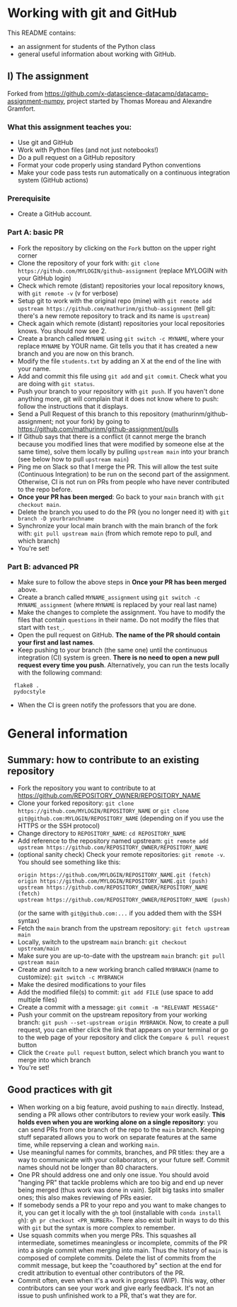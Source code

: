 # Working with git and GitHub
This README contains:
- an assignment for students of the Python class
- general useful information about working with GitHub.

## I) The assignment
Forked from https://github.com/x-datascience-datacamp/datacamp-assignment-numpy, project started by Thomas Moreau and Alexandre Gramfort.

### What this assignment teaches you:

  - Use git and GitHub
  - Work with Python files (and not just notebooks!)
  - Do a pull request on a GitHub repository
  - Format your code properly using standard Python conventions
  - Make your code pass tests run automatically on a continuous integration system (GitHub actions)



### Prerequisite
  - Create a GitHub account.
### Part A: basic PR
  - Fork the repository by clicking on the `Fork` button on the upper right corner
  - Clone the repository of your fork with: `git clone https://github.com/MYLOGIN/github-assignment` (replace MYLOGIN with your GitHub login)
  - Check which remote (distant) repositories your local repository knows, with `git remote -v` (v for verbose)
  - Setup git to work with the original repo (mine) with `git remote add upstream https://github.com/mathurinm/github-assignment` (tell git: there's a new remote repository to track and its name is `upstream`)
  - Check again which remote (distant) repositories your local repositories knows. You should now see 2.
  - Create a branch called `MYNAME` using `git switch -c MYNAME`, where your replace `MYNAME` by YOUR name. Git tells you that it has created a new branch and you are now on this branch.
  - Modify the file `students.txt` by adding an X at the end of the line with your name.
  - Add and commit this file using `git add` and `git commit`. Check what you are doing with `git status`.
  - Push your branch to your repository with `git push`. If you haven't done anything more, git will complain that it does not know where to push: follow the instructions that it displays.
  - Send a Pull Request of this branch to this repository (mathurinm/github-assignment; not your fork) by going to https://github.com/mathurinm/github-assignment/pulls
  - If Github says that there is a conflict (it cannot merge the branch because you modified lines that were modified by someone else at the same time), solve them locally by pulling `upstream main` into your branch (see below how to pull `upstream main`)
  - Ping me on Slack so that I merge the PR. This will allow the test suite (Continuous Integration) to be run on the second part of the assignment. Otherwise, CI is not run on PRs from people who have never contributed to the repo before.
  - **Once your PR has been merged**: Go back to your `main` branch with `git checkout main`.
  - Delete the branch you used to do the PR (you no longer need it) with `git branch -D yourbranchname`
  - Synchronize your local main branch with the main branch of the fork with: `git pull upstream main` (from which remote repo to pull, and which branch)
  - You're set!

### Part B: advanced PR
  - Make sure to follow the above steps in **Once your PR has been merged** above.
  - Create a branch called `MYNAME_assignment` using `git switch -c MYNAME_assignment` (where `MYNAME` is replaced by your real last name)
  - Make the changes to complete the assignment. You have to modify the files that contain `questions` in their name. Do not modify the files that start with `test_`.
  - Open the pull request on GitHub. **The name of the PR should contain your first and last names**.
  - Keep pushing to your branch (the same one) until the continuous integration (CI) system is green. **There is no need to open a new pull request every time you push**. Alternatively, you can run the tests locally with the following command:
  ```
    flake8 .
    pydocstyle
  ```
  - When the CI is green notify the professors that you are done.


# General information

## Summary: how to contribute to an existing repository
  - Fork the repository you want to contribute to at https://github.com/REPOSITORY_OWNER/REPOSITORY_NAME
  - Clone your forked repository: `git clone https://github.com/MYLOGIN/REPOSITORY_NAME` or `git clone git@github.com:MYLOGIN/REPOSITORY_NAME` (depending on if you use the HTTPS or the SSH protocol)
  - Change directory to `REPOSITORY_NAME`: `cd REPOSITORY_NAME`
  - Add reference to the repository named upstream: `git remote add upstream https://github.com/REPOSITORY_OWNER/REPOSITORY_NAME`
  - (optional sanity check) Check your remote repositories: `git remote -v`. You should see something like this:
    ```
    origin https://github.com/MYLOGIN/REPOSITORY_NAME.git (fetch)
    origin https://github.com/MYLOGIN/REPOSITORY_NAME.git (push)
    upstream https://github.com/REPOSITORY_OWNER/REPOSITORY_NAME (fetch)
    upstream https://github.com/REPOSITORY_OWNER/REPOSITORY_NAME (push)
    ```
    (or the same with `git@github.com:...` if you added them with the SSH syntax)
  - Fetch the `main` branch from the upstream repository: `git fetch upstream main`
  - Locally, switch to the upstream `main` branch: `git checkout upstream/main`
  - Make sure you are up-to-date with the upstream `main` branch: `git pull upstream main`
  - Create and switch to a new working branch called `MYBRANCH` (name to customize): `git switch -c MYBRANCH`
  - Make the desired modifications to your files
  - Add the modified file(s) to commit: `git add FILE` (use space to add multiple files)
  - Create a commit with a message: `git commit -m "RELEVANT MESSAGE"`
  - Push your commit on the upstream repository from your working branch: `git push --set-upstream origin MYBRANCH`. Now, to create a pull request, you can either click the link that appears on your terminal or go to the web page of your repository and click the `Compare & pull request` button
  - Click the `Create pull request` button, select which branch you want to merge into which branch
  - You're set!


## Good practices with git
- When working on a big feature, avoid pushing to `main` directly. Instead, sending a PR allows other contributors to review your work easily. **This holds even when you are working alone on a single repository**: you can send PRs from one branch of the repo to the `main` branch. Keeping stuff separated allows you to work on separate features at the same time, while repserving a clean and working `main`.
- Use meaningful names for commits, branches, and PR titles: they are a way to communicate with your collaborators, or your future self. Commit names should not be longer than 80 characters.
- One PR should address one and only one issue. You should avoid "hanging PR" that tackle problems which are too big and end up never being merged (thus work was done in vain). Split big tasks into smaller ones; this also makes reviewing of PRs easier.
- If somebody sends a PR to your repo and you want to make changes to it, you can get it locally with the `gh` tool (installable with `conda install gh`): `gh pr checkout <PR_NUMBER>`. There also exist built in ways to do this with `git` but the syntax is more complex to remember.
- Use squash commits when you merge PRs. This squashes all intermediate, sometimes meaningless or incomplete, commits of the PR into a single commit when merging into main. Thus the history of `main` is composed of complete commits. Delete the list of commits from the commit message, but keep the "coauthored by" section at the end for credit attribution to eventual other contributors of the PR.
- Commit often, even when it's a work in progress (WIP). This way, other contributors can see your work and give early feedback. It's not an issue to push unfinished work to a PR, that's wat they are for.
